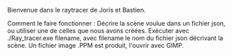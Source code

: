 Bienvenue dans le raytracer de Joris et Bastien.

Comment le faire fonctionner :
Décrire la scène voulue dans un fichier json, ou utiliser une de celles que nous avons créées.
Exécuter avec ./Ray_tracer.exe filename, avec filename le nom du fichier json décrivant la scène.
Un fichier image .PPM est produit, l'ouvrir avec GIMP.